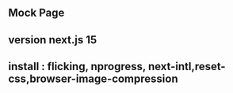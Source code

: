 ## Mock Page

## version next.js 15
## install : flicking, nprogress, next-intl,reset-css,browser-image-compression